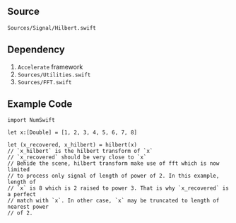 ## Source
`Sources/Signal/Hilbert.swift`

## Dependency

1. `Accelerate` framework
2. `Sources/Utilities.swift`
3. `Sources/FFT.swift`

## Example Code

```{swift}
import NumSwift

let x:[Double] = [1, 2, 3, 4, 5, 6, 7, 8]

let (x_recovered, x_hilbert) = hilbert(x)
// `x_hilbert` is the hilbert transform of `x`
// `x_recovered` should be very close to `x`
// Behide the scene, hilbert transform make use of fft which is now limited
// to process only signal of length of power of 2. In this example, length of
// `x` is 8 which is 2 raised to power 3. That is why `x_recovered` is a perfect
// match with `x`. In other case, `x` may be truncated to length of nearest power
// of 2.
```
